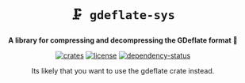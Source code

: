 <!-- markdownlint-disable-file MD041 -->
<!-- markdownlint-disable-file MD033 -->

<div align="center">

# `🗜️ gdeflate-sys`

**A library for compressing and decompressing the GDeflate format 🦀**

[![crates][crates-badge]][crates-url]
[![license][license-badge]][license-url]
[![dependency-status][dependency-badge]][dependency-url]

[crates-badge]: https://img.shields.io/crates/v/gdeflate.svg
[crates-url]: https://crates.io/crates/gdeflate

[license-badge]: https://img.shields.io/badge/License-MIT/Apache_2.0-blue.svg
[license-url]: LICENSE-MIT


[dependency-badge]: https://deps.rs/repo/github/projectkml/gdeflate-rs/status.svg
[dependency-url]: https://deps.rs/repo/github/projectkml/gdeflate-rs

Its likely that you want to use the gdeflate crate instead.

</div>

